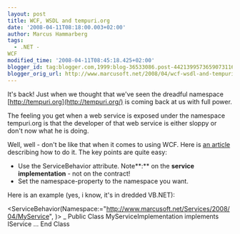 ```yaml
---
layout: post
title: WCF, WSDL and tempuri.org
date: '2008-04-11T08:18:00.003+02:00'
author: Marcus Hammarberg
tags:
  - .NET -
WCF
modified_time: '2008-04-11T08:45:18.425+02:00'
blogger_id: tag:blogger.com,1999:blog-36533086.post-4421399573659073116
blogger_orig_url: http://www.marcusoft.net/2008/04/wcf-wsdl-and-tempuriorg.html
---
```


It's
back! Just when we thought that we've seen the dreadful namespace
[http://tempuri.org](http://tempuri.org/) is coming back at us with full
power.

The feeling you get when a web service is exposed under the namespace
tempuri.org is that the developer of that web service is either sloppy
or don't now what he is doing.

Well, well - don't be like that when it comes to using WCF. Here is [an
article](http://www.pluralsight.com/blogs/kirillg/archive/2006/06/18/28380.aspx)
describing how to do it. The key points are quite easy:

-   Use the ServiceBehavior attribute. Note**:** on the **service
    implementation** - not on the contract!
-   Set the namespace-property to the namespace you want.

Here is an example (yes, i know, it's in dredded VB.NET):


\<ServiceBehavior(Namespace:="http://www.marcusoft.net/Services/2008/04/MyService",
)\> \_
Public Class MyServiceImplementation
implements IService
...
End Class
